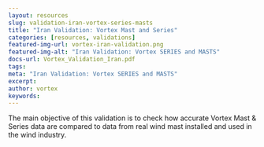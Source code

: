 ```yaml
---
layout: resources
slug: validation-iran-vortex-series-masts
title: "Iran Validation: Vortex Mast and Series"
categories: [resources, validations]
featured-img-url: vortex-iran-validation.png
featured-img-alt: "Iran Validation: Vortex SERIES and MASTS"
docs-url: Vortex_Validation_Iran.pdf
tags:
meta: "Iran Validation: Vortex SERIES and MASTS"
excerpt: 
author: vortex
keywords: 
---
```


The main objective of this validation is to check how accurate Vortex Mast & Series data are compared to data from real wind mast installed and used in the wind industry.

